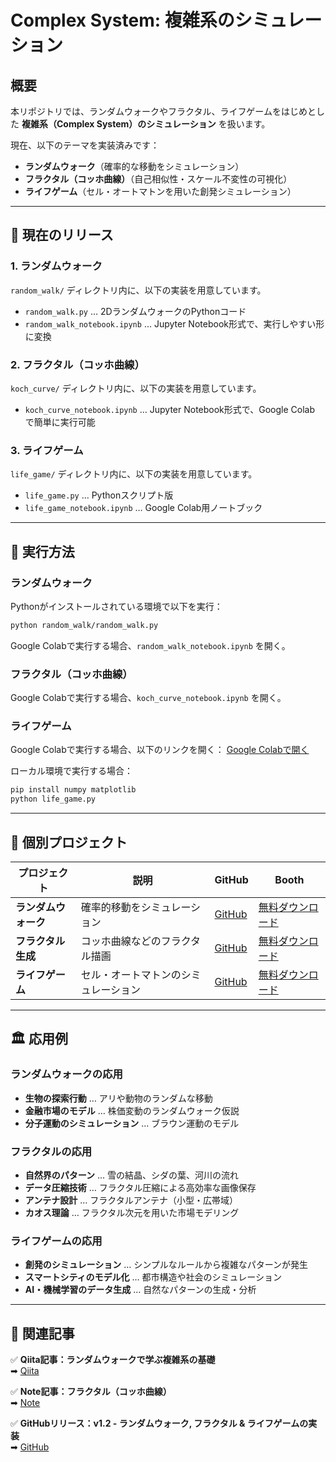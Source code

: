 # Complex System: 複雑系のシミュレーション

## **概要**
本リポジトリでは、ランダムウォークやフラクタル、ライフゲームをはじめとした **複雑系（Complex System）のシミュレーション** を扱います。

現在、以下のテーマを実装済みです：
- **ランダムウォーク**（確率的な移動をシミュレーション）
- **フラクタル（コッホ曲線）**（自己相似性・スケール不変性の可視化）
- **ライフゲーム**（セル・オートマトンを用いた創発シミュレーション）

---

## **📌 現在のリリース**

### **1. ランダムウォーク**
`random_walk/` ディレクトリ内に、以下の実装を用意しています。

- `random_walk.py` … 2DランダムウォークのPythonコード
- `random_walk_notebook.ipynb` … Jupyter Notebook形式で、実行しやすい形に変換

### **2. フラクタル（コッホ曲線）**
`koch_curve/` ディレクトリ内に、以下の実装を用意しています。

- `koch_curve_notebook.ipynb` … Jupyter Notebook形式で、Google Colab で簡単に実行可能

### **3. ライフゲーム**
`life_game/` ディレクトリ内に、以下の実装を用意しています。

- `life_game.py` … Pythonスクリプト版
- `life_game_notebook.ipynb` … Google Colab用ノートブック

---

## **🚀 実行方法**
### **ランダムウォーク**
Pythonがインストールされている環境で以下を実行：
```bash
python random_walk/random_walk.py
```
Google Colabで実行する場合、`random_walk_notebook.ipynb` を開く。

### **フラクタル（コッホ曲線）**
Google Colabで実行する場合、`koch_curve_notebook.ipynb` を開く。

### **ライフゲーム**
Google Colabで実行する場合、以下のリンクを開く：
[Google Colabで開く](https://colab.research.google.com/github/Ry02024/Complex-System/blob/main/notebooks/life_game.ipynb)

ローカル環境で実行する場合：
```bash
pip install numpy matplotlib
python life_game.py
```

---

## **📂 個別プロジェクト**

| プロジェクト       | 説明                                      | GitHub                                      | Booth          |
|-------------------|--------------------------------------|--------------------------------------------|---------------|
| **ランダムウォーク** | 確率的移動をシミュレーション                 | [GitHub](https://github.com/Ry02024/Complex-System/tree/main/random_walk) | [無料ダウンロード](https://complex-dynamics.booth.pm/items/6457102) |
| **フラクタル生成** | コッホ曲線などのフラクタル描画               | [GitHub](https://github.com/Ry02024/Complex-System/tree/main/fractal)  | [無料ダウンロード](https://complex-dynamics.booth.pm/items/6469235) |
| **ライフゲーム**   | セル・オートマトンのシミュレーション         | [GitHub](https://github.com/Ry02024/Complex-System/tree/main/life_game)  | [無料ダウンロード](https://complex-dynamics.booth.pm/items/6469444) |

---

## **🏛 応用例**

### **ランダムウォークの応用**
- **生物の探索行動** … アリや動物のランダムな移動
- **金融市場のモデル** … 株価変動のランダムウォーク仮説
- **分子運動のシミュレーション** … ブラウン運動のモデル

### **フラクタルの応用**
- **自然界のパターン** … 雪の結晶、シダの葉、河川の流れ
- **データ圧縮技術** … フラクタル圧縮による高効率な画像保存
- **アンテナ設計** … フラクタルアンテナ（小型・広帯域）
- **カオス理論** … フラクタル次元を用いた市場モデリング

### **ライフゲームの応用**
- **創発のシミュレーション** … シンプルなルールから複雑なパターンが発生
- **スマートシティのモデル化** … 都市構造や社会のシミュレーション
- **AI・機械学習のデータ生成** … 自然なパターンの生成・分析

---

## **🔗 関連記事**
✅ **Qiita記事：ランダムウォークで学ぶ複雑系の基礎**  
➡ [Qiita](https://qiita.com/ry033rdqiita/items/0f5c99c90080f88d1860)  

✅ **Note記事：フラクタル（コッホ曲線）**  
➡ [Note](https://note.com/ry0w3/n/n83ad57bb0b21)  

✅ **GitHubリリース：v1.2 - ランダムウォーク, フラクタル & ライフゲームの実装**  
➡ [GitHub](https://github.com/Ry02024/Complex-System)

